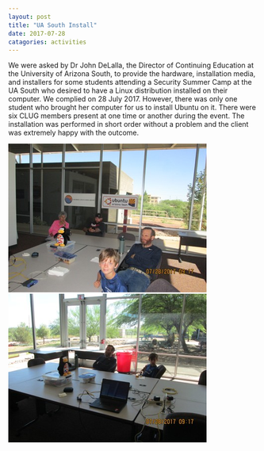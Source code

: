 ```yaml
---
layout: post
title: "UA South Install"
date: 2017-07-28
catagories: activities
---
```


We were asked by Dr John DeLalla, the Director of Continuing Education at the University of Arizona South, to provide the hardware, installation media, and installers for some students attending a Security Summer Camp at the UA South who desired to have a Linux distribution installed on their computer.  We complied on 28 July 2017.  However, there was only one student who brought her computer for us to install Ubuntu on it.  There were six CLUG members present at one time or another during the event.  The installation was performed in short order without a problem and the client was extremely happy with the outcome.

![alt text](https://raw.githubusercontent.com/CochiseLinuxUsersGroup/CochiseLinuxUsersGroup.github.io/master/images/UASouthInstall_2017-07-28_1-400x400.JPG)
![alt text](https://raw.githubusercontent.com/CochiseLinuxUsersGroup/CochiseLinuxUsersGroup.github.io/master/images/UASouthInstall_2017-07-28_2-400x400.JPG)
